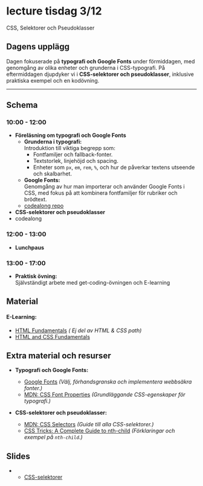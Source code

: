 # lecture tisdag 3/12
CSS, Selektorer och Pseudoklasser

## **Dagens upplägg**
Dagen fokuserade på **typografi och Google Fonts** under förmiddagen, med genomgång av olika enheter och grunderna i CSS-typografi. På eftermiddagen djupdyker vi i **CSS-selektorer och pseudoklasser**, inklusive praktiska exempel och en kodövning.

---

## **Schema**

### **10:00 - 12:00**
- **Föreläsning om typografi och Google Fonts**  
  - **Grunderna i typografi:**  
    Introduktion till viktiga begrepp som:
    - Fontfamiljer och fallback-fonter.
    - Textstorlek, linjehöjd och spacing.
    - Enheter som `px`, `em`, `rem`, `%`, och hur de påverkar textens utseende och skalbarhet.
  - **Google Fonts:**  
  Genomgång av hur man importerar och använder Google Fonts i CSS, med fokus på att kombinera fontfamiljer för rubriker och brödtext.
  - [codealong repo](https://github.com/Lexicon-frontend-2024-2025/3-12-codealong-typhography-)
- **CSS-selektorer och pseudoklasser**  
- codealong

### **12:00 - 13:00**
- **Lunchpaus**

### **13:00 - 17:00**

  - **Praktisk övning:**  
    Självständigt arbete med get-coding-övningen och E-learning
    
## Material 
#### E-Learning:

   - [HTML Fundamentals](https://app.pluralsight.com/library/courses/html-fundamentals/table-of-contents) _( Ej del av HTML & CSS path)_
   - [HTML and CSS Fundamentals](https://app.pluralsight.com/library/courses/html-css-fundamentals/table-of-contents)

## **Extra material och resurser**
- **Typografi och Google Fonts:**  
  - [Google Fonts](https://fonts.google.com/) *(Välj, förhandsgranska och implementera webbsäkra fonter.)*  
  - [MDN: CSS Font Properties](https://developer.mozilla.org/en-US/docs/Web/CSS/font) *(Grundläggande CSS-egenskaper för typografi.)*

- **CSS-selektorer och pseudoklasser:**  
  - [MDN: CSS Selectors](https://developer.mozilla.org/en-US/docs/Web/CSS/CSS_Selectors) *(Guide till alla CSS-selektorer.)*  
  - [CSS Tricks: A Complete Guide to nth-child](https://css-tricks.com/how-nth-child-works/) *(Förklaringar och exempel på `nth-child`.)*
 
## **Slides**
- * [CSS-selektorer](https://docs.google.com/presentation/d/1roWAreTYHDpQqxnZLhBtPRJIBUEeoOO98AKveVBfhkg/edit#slide=id.p)



